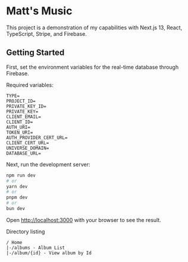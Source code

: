 # Matt's Music

This project is a demonstration of my capabilities with Next.js 13, React, TypeScript, Stripe, and Firebase.

## Getting Started
First, set the environment variables for the real-time database through Firebase.

Required variables:
```env
TYPE=
PROJECT_ID=
PRIVATE_KEY_ID=
PRIVATE_KEY=
CLIENT_EMAIL=
CLIENT_ID=
AUTH_URI=
TOKEN_URI=
AUTH_PROVIDER_CERT_URL=
CLIENT_CERT_URL=
UNIVERSE_DOMAIN=
DATABASE_URL=
```

Next, run the development server:

```bash
npm run dev
# or
yarn dev
# or
pnpm dev
# or
bun dev
```

Open [http://localhost:3000](http://localhost:3000) with your browser to see the result.

Directory listing
```
/ Home
|-/albums - Album List
|-/album/{id} - View album by Id
```